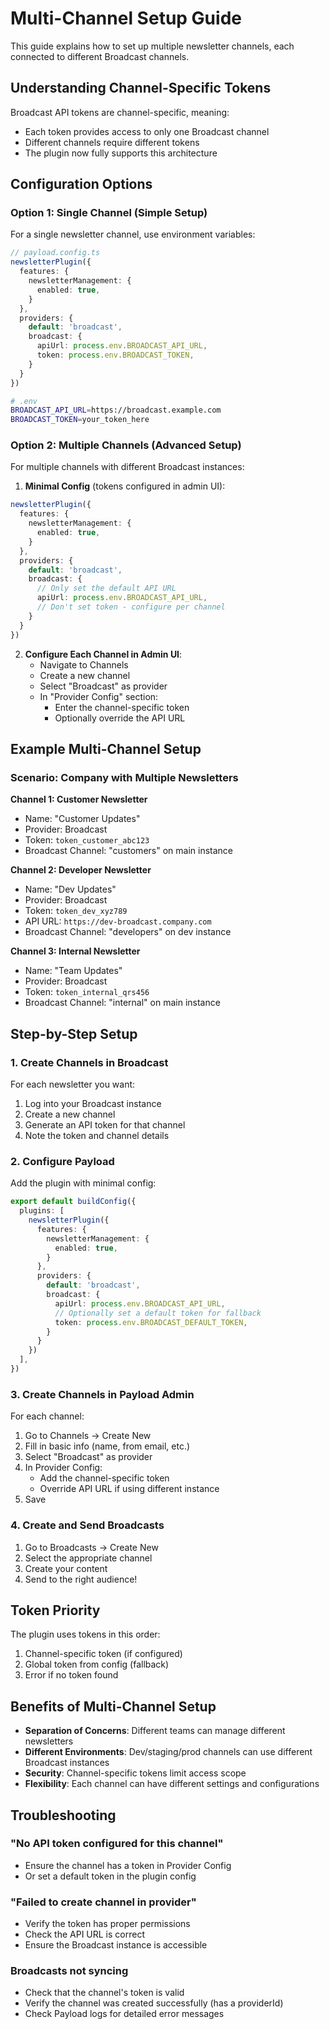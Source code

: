 # Multi-Channel Setup Guide

This guide explains how to set up multiple newsletter channels, each connected to different Broadcast channels.

## Understanding Channel-Specific Tokens

Broadcast API tokens are channel-specific, meaning:
- Each token provides access to only one Broadcast channel
- Different channels require different tokens
- The plugin now fully supports this architecture

## Configuration Options

### Option 1: Single Channel (Simple Setup)

For a single newsletter channel, use environment variables:

```typescript
// payload.config.ts
newsletterPlugin({
  features: {
    newsletterManagement: {
      enabled: true,
    }
  },
  providers: {
    default: 'broadcast',
    broadcast: {
      apiUrl: process.env.BROADCAST_API_URL,
      token: process.env.BROADCAST_TOKEN,
    }
  }
})
```

```bash
# .env
BROADCAST_API_URL=https://broadcast.example.com
BROADCAST_TOKEN=your_token_here
```

### Option 2: Multiple Channels (Advanced Setup)

For multiple channels with different Broadcast instances:

1. **Minimal Config** (tokens configured in admin UI):
```typescript
newsletterPlugin({
  features: {
    newsletterManagement: {
      enabled: true,
    }
  },
  providers: {
    default: 'broadcast',
    broadcast: {
      // Only set the default API URL
      apiUrl: process.env.BROADCAST_API_URL,
      // Don't set token - configure per channel
    }
  }
})
```

2. **Configure Each Channel in Admin UI**:
   - Navigate to Channels
   - Create a new channel
   - Select "Broadcast" as provider
   - In "Provider Config" section:
     - Enter the channel-specific token
     - Optionally override the API URL

## Example Multi-Channel Setup

### Scenario: Company with Multiple Newsletters

**Channel 1: Customer Newsletter**
- Name: "Customer Updates"
- Provider: Broadcast
- Token: `token_customer_abc123`
- Broadcast Channel: "customers" on main instance

**Channel 2: Developer Newsletter**
- Name: "Dev Updates"
- Provider: Broadcast
- Token: `token_dev_xyz789`
- API URL: `https://dev-broadcast.company.com`
- Broadcast Channel: "developers" on dev instance

**Channel 3: Internal Newsletter**
- Name: "Team Updates"
- Provider: Broadcast
- Token: `token_internal_qrs456`
- Broadcast Channel: "internal" on main instance

## Step-by-Step Setup

### 1. Create Channels in Broadcast

For each newsletter you want:
1. Log into your Broadcast instance
2. Create a new channel
3. Generate an API token for that channel
4. Note the token and channel details

### 2. Configure Payload

Add the plugin with minimal config:
```typescript
export default buildConfig({
  plugins: [
    newsletterPlugin({
      features: {
        newsletterManagement: {
          enabled: true,
        }
      },
      providers: {
        default: 'broadcast',
        broadcast: {
          apiUrl: process.env.BROADCAST_API_URL,
          // Optionally set a default token for fallback
          token: process.env.BROADCAST_DEFAULT_TOKEN,
        }
      }
    })
  ],
})
```

### 3. Create Channels in Payload Admin

For each channel:
1. Go to Channels → Create New
2. Fill in basic info (name, from email, etc.)
3. Select "Broadcast" as provider
4. In Provider Config:
   - Add the channel-specific token
   - Override API URL if using different instance
5. Save

### 4. Create and Send Broadcasts

1. Go to Broadcasts → Create New
2. Select the appropriate channel
3. Create your content
4. Send to the right audience!

## Token Priority

The plugin uses tokens in this order:
1. Channel-specific token (if configured)
2. Global token from config (fallback)
3. Error if no token found

## Benefits of Multi-Channel Setup

- **Separation of Concerns**: Different teams can manage different newsletters
- **Different Environments**: Dev/staging/prod channels can use different Broadcast instances
- **Security**: Channel-specific tokens limit access scope
- **Flexibility**: Each channel can have different settings and configurations

## Troubleshooting

### "No API token configured for this channel"
- Ensure the channel has a token in Provider Config
- Or set a default token in the plugin config

### "Failed to create channel in provider"
- Verify the token has proper permissions
- Check the API URL is correct
- Ensure the Broadcast instance is accessible

### Broadcasts not syncing
- Check that the channel's token is valid
- Verify the channel was created successfully (has a providerId)
- Check Payload logs for detailed error messages